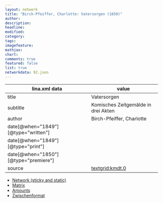 ```yaml
---
layout: network
title: "Birch-Pfeiffer, Charlotte: Vatersorgen (1850)"
author:
description:
headline:
modified:
category:
tags:
imagefeature: 
mathjax: 
chart: 
comments: true
featured: false
list: true
networkdata: 92.json
---
```

lina.xml data  | value
------------- | -------------
title|Vatersorgen
subtitle|Komisches Zeitgemälde in drei Akten
author|Birch-Pfeiffer, Charlotte
date[@when="1849"][@type="written"]|
date[@when="1849"][@type="print"]|
date[@when="1850"][@type="premiere"]|
source|[textgrid:kmdt.0](https://textgridlab.org/1.0/tgcrud-public/rest/textgrid:kmdt.0/data)



* [Network (sticky and static)](/network92)
* [Matrix](/matrix92)
* [Amounts](/amount92)
* [Zwischenformat](/lina92 )
